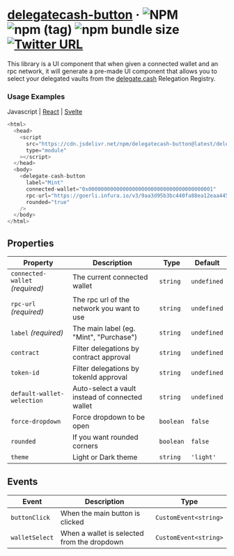 # [delegatecash-button](https://delegate.cash) &middot; ![NPM](https://img.shields.io/npm/l/delegatecash-button?registry_uri=https%3A%2F%2Fregistry.npmjs.com) ![npm (tag)](https://img.shields.io/npm/v/delegatecash-button/latest) ![npm bundle size](https://img.shields.io/bundlephobia/min/delegatecash-button) [![Twitter URL](https://img.shields.io/twitter/url?url=https%3A%2F%2Ftwitter.com%2Fdelegatecash)](https://twitter.com/delegatecash)

This library is a UI component that when given a connected wallet and an rpc network, it will generate a pre-made UI component that allows you to select your delegated vaults from the [delegate.cash](https://delegate.cash) Relegation Registry.

### Usage Examples

Javascript | [React](https://github.com/delegatecash/delegatecash-button/tree/main/libraries/react) | [Svelte](https://github.com/delegatecash/delegatecash-button/tree/main/libraries/svelte)

```javascript
<html>
  <head>
    <script
      src="https://cdn.jsdelivr.net/npm/delegatecash-button@latest/delegate-cash-button.js"
      type="module"
    ></script>
  </head>
  <body>
    <delegate-cash-button
      label="Mint"
      connected-wallet="0x0000000000000000000000000000000000000001"
      rpc-url="https://goerli.infura.io/v3/9aa3d95b3bc440fa88ea12eaa4456161"
      rounded="true"
    />
  </body>
</html>
```

## Properties

| Property                        | Description                                     | Type      | Default     |
| ------------------------------- | ----------------------------------------------- | --------- | ----------- |
| `connected-wallet` _(required)_ | The current connected wallet                    | `string`  | `undefined` |
| `rpc-url` _(required)_          | The rpc url of the network you want to use      | `string`  | `undefined` |
| `label` _(required)_            | The main label (eg. "Mint", "Purchase")         | `string`  | `undefined` |
| `contract`                      | Filter delegations by contract approval         | `string`  | `undefined` |
| `token-id`                      | Filter delegations by tokenId approval          | `string`  | `undefined` |
| `default-wallet-welection`      | Auto-select a vault instead of connected wallet | `string`  | `undefined` |
| `force-dropdown`                | Force dropdown to be open                       | `boolean` | `false`     |
| `rounded`                       | If you want rounded corners                     | `boolean` | `false`     |
| `theme`                         | Light or Dark theme                             | `string`  | `'light'`   |

## Events

| Event          | Description                                 | Type                  |
| -------------- | ------------------------------------------- | --------------------- |
| `buttonClick`  | When the main button is clicked             | `CustomEvent<string>` |
| `walletSelect` | When a wallet is selected from the dropdown | `CustomEvent<string>` |
